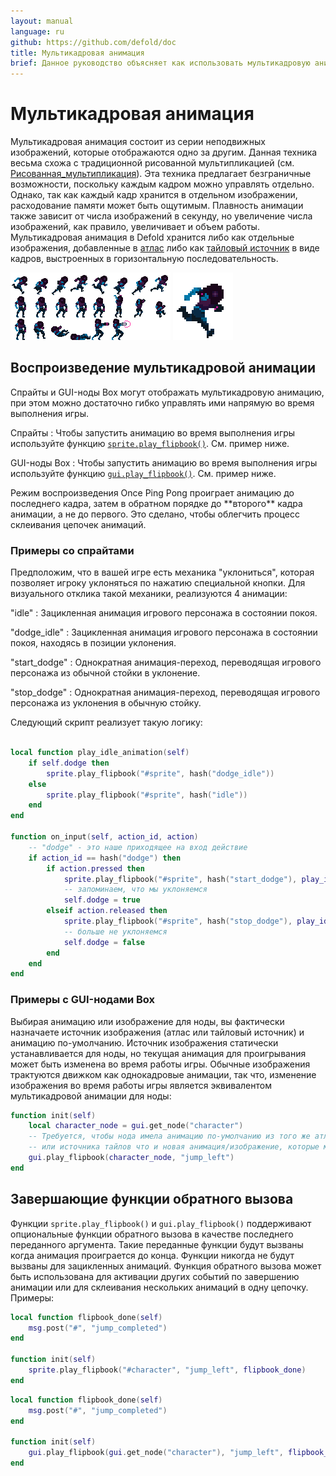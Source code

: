 ```yaml
---
layout: manual
language: ru
github: https://github.com/defold/doc
title: Мультикадровая анимация
brief: Данное руководство объясняет как использовать мультикадровую анимацию в Defold.
---
```


# Мультикадровая анимация

Мультикадровая анимация состоит из серии неподвижных изображений, которые отображаются одно за другим. Данная техника весьма схожа с традиционной рисованной мультипликацией (см. [Рисованная_мультипликация](https://ru.wikipedia.org/wiki/Рисованная_мультипликация)). Эта техника предлагает безграничные возможности, поскольку каждым кадром можно управлять отдельно. Однако, так как каждый кадр хранится в отдельном изображении, расходование памяти может быть ощутимым. Плавность анимации также зависит от числа изображений в секунду, но увеличение числа изображений, как правило, увеличивает и объем работы. Мультикадровая анимация в Defold хранится либо как отдельные изображения, добавленные в [атлас](/ru/manuals/atlas) либо как [тайловый источник](/ru/manuals/tilesource) в виде кадров, выстроенных в горизонтальную последовательность.

  ![Animation sheet](/manuals/images/animation/animsheet.png)
  ![Run loop](/manuals/images/animation/runloop.gif)

## Воспроизведение мультикадровой анимации

Спрайты и GUI-ноды Box могут отображать мультикадровую анимацию, при этом можно достаточно гибко управлять ими напрямую во время выполнения игры.

Спрайты
: Чтобы запустить анимацию во время выполнения игры используйте функцию [`sprite.play_flipbook()`](/ref/sprite/?q=play_flipbook#sprite.play_flipbook:url-id-[complete_function]-[play_properties]). См. пример ниже.

GUI-ноды Box
: Чтобы запустить анимацию во время выполнения игры используйте функцию [`gui.play_flipbook()`](/ref/gui/?q=play_flipbook#gui.play_flipbook:node-animation-[complete_function]-[play_properties]). См. пример ниже.

<div class='sidenote' markdown='1'>
Режим воспроизведения Once Ping Pong проиграет анимацию до последнего кадра, затем в обратном порядке до **второго** кадра анимации, а не до первого. Это сделано, чтобы облегчить процесс склеивания цепочек анимаций.
</div>

### Примеры со спрайтами

Предположим, что в вашей игре есть механика "уклониться", которая позволяет игроку уклоняться по нажатию специальной кнопки. Для визуального отклика такой механики, реализуются 4 анимации:

"idle"
: Зацикленная анимация игрового персонажа в состоянии покоя.

"dodge_idle"
: Зацикленная анимация игрового персонажа в состоянии покоя, находясь в позиции уклонения.

"start_dodge"
: Однократная анимация-переход, переводящая игрового персонажа из обычной стойки в уклонение.

"stop_dodge"
: Однократная анимация-переход, переводящая игрового персонажа из уклонения в обычную стойку.

Следующий скрипт реализует такую логику:

```lua

local function play_idle_animation(self)
    if self.dodge then
        sprite.play_flipbook("#sprite", hash("dodge_idle"))
    else
        sprite.play_flipbook("#sprite", hash("idle"))
    end
end

function on_input(self, action_id, action)
    -- "dodge" - это наше приходящее на вход действие
    if action_id == hash("dodge") then
        if action.pressed then
            sprite.play_flipbook("#sprite", hash("start_dodge"), play_idle_animation)
            -- запоминаем, что мы уклоняемся
            self.dodge = true
        elseif action.released then
            sprite.play_flipbook("#sprite", hash("stop_dodge"), play_idle_animation)
            -- больше не уклоняемся
            self.dodge = false
        end
    end
end
```

### Примеры с GUI-нодами Box

Выбирая анимацию или изображение для ноды, вы фактически назначаете источник изображения (атлас или тайловый источник) и анимацию по-умолчанию. Источник изображения статически устанавливается для ноды, но текущая анимация для проигрывания может быть изменена во время работы игры. Обычные изображения трактуются движком как однокадровые анимации, так что, изменение изображения во время работы игры является эквивалентом мультикадровой анимации для ноды:

```lua
function init(self)
    local character_node = gui.get_node("character")
    -- Требуется, чтобы нода имела анимацию по-умолчанию из того же атласа
    -- или источника тайлов что и новая анимация/изображение, которые мы проигрываем. 
    gui.play_flipbook(character_node, "jump_left")
end
```


## Завершающие функции обратного вызова

Функции `sprite.play_flipbook()` и `gui.play_flipbook()` поддерживают опциональные функции обратного вызова в качестве последнего переданного аргумента. Такие переданные функции будут вызваны когда анимация проиграется до конца. Функции никогда не будут вызваны для зацикленных анимаций. Функция обратного вызова может быть использована для активации других событий по завершению анимации или для склеивания нескольких анимаций в одну цепочку. Примеры:

```lua
local function flipbook_done(self)
    msg.post("#", "jump_completed")
end

function init(self)
    sprite.play_flipbook("#character", "jump_left", flipbook_done)
end
```

```lua
local function flipbook_done(self)
    msg.post("#", "jump_completed")
end

function init(self)
    gui.play_flipbook(gui.get_node("character"), "jump_left", flipbook_done)
end
```
